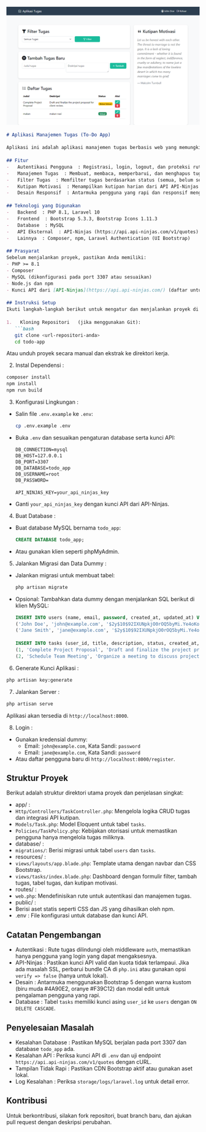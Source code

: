 ![Screenshot Dashboard](https://github.com/khikisb/todo-app/blob/8600032529c4753d4126ff7e37e74f0d9a20a6e8/SCREENSHOT%20APLIKASI/dashboard.png)

```markdown
# Aplikasi Manajemen Tugas (To-Do App)

Aplikasi ini adalah aplikasi manajemen tugas berbasis web yang memungkinkan pengguna untuk mendaftar, login, mengelola tugas (create, read, update, delete), memfilter tugas berdasarkan status, serta menampilkan kutipan motivasi harian dari API eksternal. Aplikasi ini dibangun menggunakan Laravel dengan antarmuka pengguna yang responsif dan menarik berbasis Bootstrap.

## Fitur
-   Autentikasi Pengguna  : Registrasi, login, logout, dan proteksi rute untuk pengguna yang sudah login.
-   Manajemen Tugas  : Membuat, membaca, memperbarui, dan menghapus tugas dengan status "pending" atau "completed".
-   Filter Tugas  : Memfilter tugas berdasarkan status (semua, belum selesai, selesai).
-   Kutipan Motivasi  : Menampilkan kutipan harian dari API API-Ninjas di dashboard.
-   Desain Responsif  : Antarmuka pengguna yang rapi dan responsif menggunakan Bootstrap 5 dengan tata letak modern.

## Teknologi yang Digunakan
-   Backend  : PHP 8.1, Laravel 10
-   Frontend  : Bootstrap 5.3.3, Bootstrap Icons 1.11.3
-   Database  : MySQL
-   API Eksternal  : API-Ninjas (https://api.api-ninjas.com/v1/quotes)
-   Lainnya  : Composer, npm, Laravel Authentication (UI Bootstrap)

## Prasyarat
Sebelum menjalankan proyek, pastikan Anda memiliki:
- PHP >= 8.1
- Composer
- MySQL (dikonfigurasi pada port 3307 atau sesuaikan)
- Node.js dan npm
- Kunci API dari [API-Ninjas](https://api.api-ninjas.com/) (daftar untuk mendapatkan kunci gratis)

## Instruksi Setup
Ikuti langkah-langkah berikut untuk mengatur dan menjalankan proyek di lingkungan lokal Anda.

1.   Kloning Repositori   (jika menggunakan Git):
   ```bash
   git clone <url-repositori-anda>
   cd todo-app
```

Atau unduh proyek secara manual dan ekstrak ke direktori kerja.

2.   Instal Dependensi  :

   ```bash
   composer install
   npm install
   npm run build
   ```

3.   Konfigurasi Lingkungan  :

   - Salin file `.env.example` ke `.env`:

     ```bash
     cp .env.example .env
     ```
   - Buka `.env` dan sesuaikan pengaturan database serta kunci API:

     ```env
     DB_CONNECTION=mysql
     DB_HOST=127.0.0.1
     DB_PORT=3307
     DB_DATABASE=todo_app
     DB_USERNAME=root
     DB_PASSWORD=
     
     API_NINJAS_KEY=your_api_ninjas_key
     ```
   - Ganti `your_api_ninjas_key` dengan kunci API dari API-Ninjas.

4.   Buat Database  :

   - Buat database MySQL bernama `todo_app`:

     ```sql
     CREATE DATABASE todo_app;
     ```
   - Atau gunakan klien seperti phpMyAdmin.

5.   Jalankan Migrasi dan Data Dummy  :

   - Jalankan migrasi untuk membuat tabel:

     ```bash
     php artisan migrate
     ```
   - Opsional: Tambahkan data dummy dengan menjalankan SQL berikut di klien MySQL:

     ```sql
     INSERT INTO users (name, email, password, created_at, updated_at) VALUES
     ('John Doe', 'john@example.com', '$2y$10$92IXUNpkjO0rOQ5byMi.Ye4oKoEa3Ro9llC/.og/at2.uheWG/igi', '2025-06-06 21:54:00', '2025-06-06 21:54:00'),
     ('Jane Smith', 'jane@example.com', '$2y$10$92IXUNpkjO0rOQ5byMi.Ye4oKoEa3Ro9llC/.og/at2.uheWG/igi', '2025-06-06 21:54:00', '2025-06-06 21:54:00');
     
     INSERT INTO tasks (user_id, title, description, status, created_at, updated_at) VALUES
     (1, 'Complete Project Proposal', 'Draft and finalize the project proposal for client review.', 'pending', '2025-06-06 21:54:00', '2025-06-06 21:54:00'),
     (2, 'Schedule Team Meeting', 'Organize a meeting to discuss project milestones.', 'completed', '2025-06-06 21:54:00', '2025-06-06 21:54:00');
     ```

6.   Generate Kunci Aplikasi  :

   ```bash
   php artisan key:generate
   ```

7.   Jalankan Server  :

   ```bash
   php artisan serve
   ```

   Aplikasi akan tersedia di `http://localhost:8000`.

8.   Login  :

   - Gunakan kredensial dummy:
     - Email: `john@example.com`, Kata Sandi: `password`
     - Email: `jane@example.com`, Kata Sandi: `password`
   - Atau daftar pengguna baru di `http://localhost:8000/register`.

## Struktur Proyek

Berikut adalah struktur direktori utama proyek dan penjelasan singkat:

-   app/  :
  - `Http/Controllers/TaskController.php`: Mengelola logika CRUD tugas dan integrasi API kutipan.
  - `Models/Task.php`: Model Eloquent untuk tabel `tasks`.
  - `Policies/TaskPolicy.php`: Kebijakan otorisasi untuk memastikan pengguna hanya mengelola tugas miliknya.
-   database/  :
  - `migrations/`: Berisi migrasi untuk tabel `users` dan `tasks`.
-   resources/  :
  - `views/layouts/app.blade.php`: Template utama dengan navbar dan CSS Bootstrap.
  - `views/tasks/index.blade.php`: Dashboard dengan formulir filter, tambah tugas, tabel tugas, dan kutipan motivasi.
-   routes/  :
  - `web.php`: Mendefinisikan rute untuk autentikasi dan manajemen tugas.
-   public/  :
  - Berisi aset statis seperti CSS dan JS yang dihasilkan oleh npm.
-   .env  : File konfigurasi untuk database dan kunci API.

## Catatan Pengembangan

-   Autentikasi  : Rute tugas dilindungi oleh middleware `auth`, memastikan hanya pengguna yang login yang dapat mengaksesnya.
-   API-Ninjas  : Pastikan kunci API valid dan kuota tidak terlampaui. Jika ada masalah SSL, perbarui bundle CA di `php.ini` atau gunakan opsi `verify => false` (hanya untuk lokal).
-   Desain  : Antarmuka menggunakan Bootstrap 5 dengan warna kustom (biru muda #4A90E2, oranye #F39C12) dan modal edit untuk pengalaman pengguna yang rapi.
-   Database  : Tabel `tasks` memiliki kunci asing `user_id` ke `users` dengan `ON DELETE CASCADE`.

## Penyelesaian Masalah

-   Kesalahan Database  : Pastikan MySQL berjalan pada port 3307 dan database `todo_app` ada.
-   Kesalahan API  : Periksa kunci API di `.env` dan uji endpoint `https://api.api-ninjas.com/v1/quotes` dengan cURL.
-   Tampilan Tidak Rapi  : Pastikan CDN Bootstrap aktif atau gunakan aset lokal.
-   Log Kesalahan  : Periksa `storage/logs/laravel.log` untuk detail error.

## Kontribusi

Untuk berkontribusi, silakan fork repositori, buat branch baru, dan ajukan pull request dengan deskripsi perubahan.

```
```
